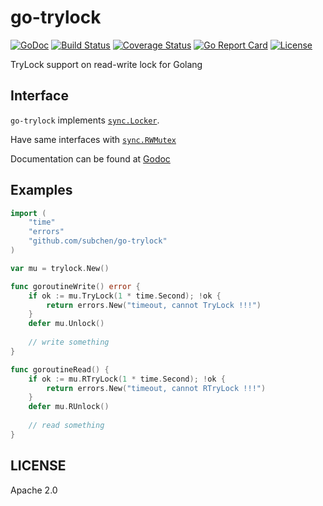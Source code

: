 # go-trylock

[![GoDoc](https://godoc.org/github.com/subchen/go-trylock?status.svg)](https://godoc.org/github.com/subchen/go-trylock)
[![Build Status](https://travis-ci.org/subchen/go-trylock.svg?branch=master)](https://travis-ci.org/subchen/go-trylock)
[![Coverage Status](https://coveralls.io/repos/github/subchen/go-trylock/badge.svg?branch=master)](https://coveralls.io/github/subchen/go-trylock?branch=master)
[![Go Report Card](https://goreportcard.com/badge/github.com/subchen/go-trylock)](https://goreportcard.com/report/github.com/subchen/go-trylock)
[![License](http://img.shields.io/badge/License-Apache_2-red.svg?style=flat)](http://www.apache.org/licenses/LICENSE-2.0)

TryLock support on read-write lock for Golang

## Interface

`go-trylock` implements [`sync.Locker`](https://golang.org/src/sync/mutex.go?s=881:924#L21).

Have same interfaces with [`sync.RWMutex`](https://golang.org/src/sync/rwmutex.go?s=987:1319#L18)

Documentation can be found at [Godoc](https://godoc.org/github.com/subchen/go-trylock)

## Examples

```go
import (
    "time"
    "errors"
    "github.com/subchen/go-trylock"
)

var mu = trylock.New()

func goroutineWrite() error {
    if ok := mu.TryLock(1 * time.Second); !ok {
    	return errors.New("timeout, cannot TryLock !!!")
    }
    defer mu.Unlock()
    
    // write something
}

func goroutineRead() {
    if ok := mu.RTryLock(1 * time.Second); !ok {
    	return errors.New("timeout, cannot RTryLock !!!")
    }
    defer mu.RUnlock()
    
    // read something
}
```

## LICENSE

Apache 2.0
